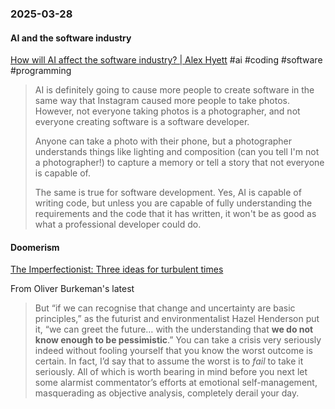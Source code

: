 ### 2025-03-28
#### AI and the software industry
[How will AI affect the software industry? | Alex Hyett](https://www.alexhyett.com/newsletter/how-will-ai-affect-the-software-industry/)  #ai #coding #software #programming

> AI is definitely going to cause more people to create software in the same way that Instagram caused more people to take photos. However, not everyone taking photos is a photographer, and not everyone creating software is a software developer.
> 
> Anyone can take a photo with their phone, but a photographer understands things like lighting and composition (can you tell I'm not a photographer!) to capture a memory or tell a story that not everyone is capable of.
> 
> The same is true for software development. Yes, AI is capable of writing code, but unless you are capable of fully understanding the requirements and the code that it has written, it won't be as good as what a professional developer could do.

#### Doomerism
[The Imperfectionist: Three ideas for turbulent times](https://click.convertkit-mail2.com/38u24xvgwxtkh2rz946srh43grnnnh7/m2h7h5h3ge93kgum/aHR0cHM6Ly9ja2FyY2hpdmUuY29tL2IvcDl1ZWg5aDJkeDVna3NtNmdndzZrYXBuNW8zMzNocg==)

From Oliver Burkeman's latest

> But “if we can recognise that change and uncertainty are basic principles,” as the futurist and environmentalist Hazel Henderson put it, “we can greet the future… with the understanding that **we do not know enough to be pessimistic**.” You can take a crisis very seriously indeed without fooling yourself that you know the worst outcome is certain. In fact, I’d say that to assume the worst is to _fail_ to take it seriously. All of which is worth bearing in mind before you next let some alarmist commentator’s efforts at emotional self-management, masquerading as objective analysis, completely derail your day.
